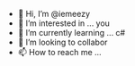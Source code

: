 - 👋 Hi, I’m @iemeezy
- 👀 I’m interested in ... you
- 🌱 I’m currently learning ... c#
- 💞️ I’m looking to collabor
- 📫 How to reach me ...

<!---
iemeezy/iemeezy is a ✨ special ✨ repository because its `README.md` (this file) appears on your GitHub profile.
You can click the Preview link to take a look at your changes.
--->
